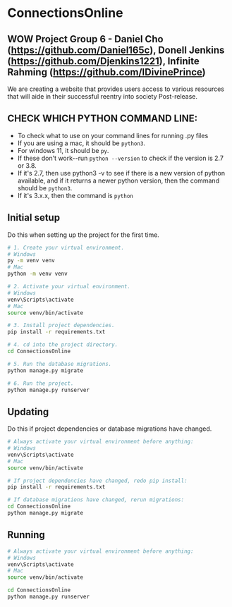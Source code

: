 # ConnectionsOnline

## WOW Project Group 6 - Daniel Cho (https://github.com/Daniel165c), Donell Jenkins (https://github.com/Djenkins1221), Infinite Rahming (https://github.com/IDivinePrince)


We are creating a website that provides users access to various resources that will aide in their successful reentry into society Post-release.

## CHECK WHICH PYTHON COMMAND LINE: 
- To check what to use on your command lines for running .py files
- If you are using a mac, it should be `python3`. 
- For windows 11, it should be `py`. 
- If these don't work--run `python --version` to check if the version is 2.7 or 3.8. 
- If it's 2.7, then use python3 -v to see if there is a new version of python available, and if it returns a newer python version, then the command should be `python3`. 
- If it's 3.x.x, then the command is `python`

## Initial setup

Do this when setting up the project for the first time.

```sh
# 1. Create your virtual environment.
# Windows
py -m venv venv
# Mac
python -m venv venv

# 2. Activate your virtual environment.
# Windows
venv\Scripts\activate
# Mac
source venv/bin/activate

# 3. Install project dependencies.
pip install -r requirements.txt

# 4. cd into the project directory.
cd ConnectionsOnline

# 5. Run the database migrations.
python manage.py migrate

# 6. Run the project.
python manage.py runserver
```

## Updating

Do this if project dependencies or database migrations have changed.

```sh
# Always activate your virtual environment before anything:
# Windows
venv\Scripts\activate
# Mac
source venv/bin/activate

# If project dependencies have changed, redo pip install:
pip install -r requirements.txt

# If database migrations have changed, rerun migrations:
cd ConnectionsOnline
python manage.py migrate
```

## Running

```sh
# Always activate your virtual environment before anything:
# Windows
venv\Scripts\activate
# Mac
source venv/bin/activate

cd ConnectionsOnline
python manage.py runserver
```
